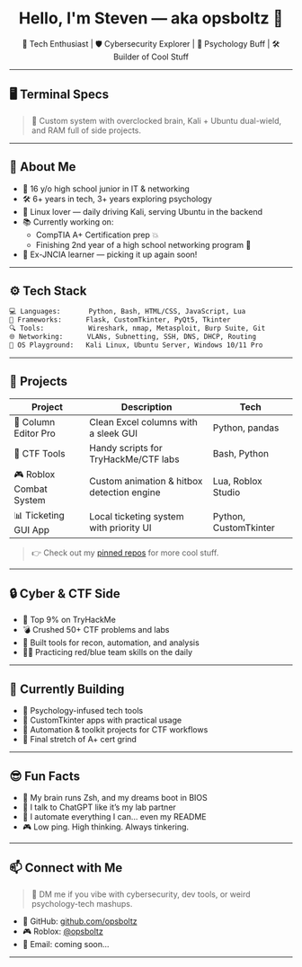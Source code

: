 <h1 align="center">Hello, I'm Steven — aka opsboltz 👋</h1>
<p align="center">
  🚀 Tech Enthusiast | 🛡️ Cybersecurity Explorer | 🧠 Psychology Buff | 🛠️ Builder of Cool Stuff
</p>

---

## 🖥️ Terminal Specs


> 🧠 Custom system with overclocked brain, Kali + Ubuntu dual-wield, and RAM full of side projects.

---

## 🧠 About Me

- 🏫 16 y/o high school junior in IT & networking
- 🛠️ 6+ years in tech, 3+ years exploring psychology
- 🐧 Linux lover — daily driving Kali, serving Ubuntu in the backend
- 📚 Currently working on:
  - CompTIA A+ Certification prep 💥  
  - Finishing 2nd year of a high school networking program 📡  
- 🧠 Ex-JNCIA learner — picking it up again soon!

---

## ⚙️ Tech Stack

```bash
💻 Languages:       Python, Bash, HTML/CSS, JavaScript, Lua
🧰 Frameworks:      Flask, CustomTkinter, PyQt5, Tkinter
🔍 Tools:           Wireshark, nmap, Metasploit, Burp Suite, Git
🌐 Networking:      VLANs, Subnetting, SSH, DNS, DHCP, Routing
🧱 OS Playground:   Kali Linux, Ubuntu Server, Windows 10/11 Pro
```

---

## 🚀 Projects

| Project                | Description                                  | Tech                     |
|------------------------|----------------------------------------------|--------------------------|
| 🧮 Column Editor Pro    | Clean Excel columns with a sleek GUI         | Python, pandas           |
| 🔐 CTF Tools            | Handy scripts for TryHackMe/CTF labs         | Bash, Python             |
| 🎮 Roblox Combat System | Custom animation & hitbox detection engine   | Lua, Roblox Studio       |
| 📊 Ticketing GUI App    | Local ticketing system with priority UI      | Python, CustomTkinter    |

> 👉 Check out my [pinned repos](https://github.com/opsboltz?tab=repositories) for more cool stuff.

---

## 🔒 Cyber & CTF Side

- 🧠 Top 9% on TryHackMe  
- 💣 Crushed 50+ CTF problems and labs  
- 🧰 Built tools for recon, automation, and analysis  
- 🕵️‍♂️ Practicing red/blue team skills on the daily  

---

## 🔧 Currently Building

- 🧠 Psychology-infused tech tools  
- 🧪 CustomTkinter apps with practical usage  
- 🔐 Automation & toolkit projects for CTF workflows  
- 💼 Final stretch of A+ cert grind  

---

## 😎 Fun Facts

- 🧠 My brain runs Zsh, and my dreams boot in BIOS  
- 🤖 I talk to ChatGPT like it’s my lab partner  
- 🐍 I automate everything I can… even my README  
- 🎮 Low ping. High thinking. Always tinkering.  

---

## 📫 Connect with Me

> 💬 DM me if you vibe with cybersecurity, dev tools, or weird psychology-tech mashups.

- 🧠 GitHub: [github.com/opsboltz](https://github.com/opsboltz)  
- 🎮 Roblox: [@opsboltz](https://www.roblox.com/users/opsboltz/profile)  
- 📧 Email: coming soon...  

---

<!-- Optional: Add shields.io or contribution streaks below this line -->
